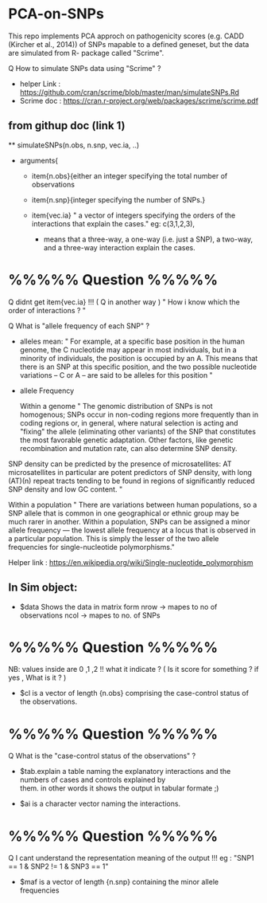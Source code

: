 # PCA-on-SNPs
This repo implements PCA approch on pathogenicity scores (e.g. CADD (Kircher et al., 2014)) of SNPs mapable to a defined geneset, but the data are simulated from R- package called "Scrime".

Q How to simulate SNPs data using "Scrime" ?

* helper Link : https://github.com/cran/scrime/blob/master/man/simulateSNPs.Rd
* Scrime doc : https://cran.r-project.org/web/packages/scrime/scrime.pdf

## from githup doc (link 1)

** simulateSNPs(n.obs, n.snp, vec.ia, ..)

* arguments{
  - item{n.obs}{either an integer specifying the total number of observations
  
  - item{n.snp}{integer specifying the number of SNPs.}
  
  - item{vec.ia}
    " a vector of integers specifying the orders of the interactions
    that explain the cases."
    eg: c(3,1,2,3),
    -  means that a three-way, a one-way (i.e. just a SNP), a two-way, and a three-way interaction explain the cases.
    
# %%%%% Question %%%%%
Q didnt get item{vec.ia} !!!
( Q in another way )
" How i know which the order of interactions ? "

Q What is "allele frequency of each SNP" ?
- alleles mean:
  " For example, at a specific base position in the human genome, the C nucleotide may appear in most individuals, but in a minority of individuals, the position is occupied by an A. This means that there is an SNP at this specific position, and the two possible nucleotide variations – C or A – are said to be alleles for this position "

- allele Frequency

  Within a genome
" The genomic distribution of SNPs is not homogenous; SNPs occur in non-coding regions more frequently than in coding regions or, in general, where natural selection is acting and "fixing" the allele (eliminating other variants) of the SNP that constitutes the most favorable genetic adaptation.
Other factors, like genetic recombination and mutation rate, can also determine SNP density.

SNP density can be predicted by the presence of microsatellites: AT microsatellites in particular are potent predictors of SNP density, with long (AT)(n) repeat tracts tending to be found in regions of significantly reduced SNP density and low GC content. "

  Within a population
  " There are variations between human populations, so a SNP allele that is common in one geographical or ethnic group may be much rarer in another. Within a population, SNPs can be assigned a minor allele frequency — the lowest allele frequency at a locus that is observed in a particular population. This is simply the lesser of the two allele frequencies for single-nucleotide polymorphisms." 

Helper link : https://en.wikipedia.org/wiki/Single-nucleotide_polymorphism 
## In Sim object:

- $data 
 Shows the data in matrix form 
 nrow -> mapes to no of observations
 ncol -> mapes to no. of SNPs

# %%%%% Question %%%%%
 NB: values inside are 0 ,1 ,2 !! what it indicate ?
( Is it score for something ? if yes , What is it ? )

- $cl
  is a vector of length {n.obs} comprising the case-control status of the observations.
# %%%%% Question %%%%%
Q What is the "case-control status of the observations" ?

- $tab.explain
  a table naming the explanatory interactions and the numbers of cases and controls explained by     
  them. in other words it shows the output in tabular formate ;)

- $ai
  is a character vector naming the interactions.
# %%%%% Question %%%%%
Q I cant understand the representation meaning of the output !!!
eg : "SNP1 == 1  &  SNP2 != 1  &  SNP3 == 1"

- $maf
 is a vector of length {n.snp} containing the minor allele frequencies




